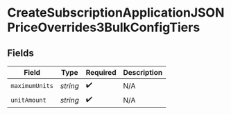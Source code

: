 # CreateSubscriptionApplicationJSONPriceOverrides3BulkConfigTiers


## Fields

| Field              | Type               | Required           | Description        |
| ------------------ | ------------------ | ------------------ | ------------------ |
| `maximumUnits`     | *string*           | :heavy_check_mark: | N/A                |
| `unitAmount`       | *string*           | :heavy_check_mark: | N/A                |